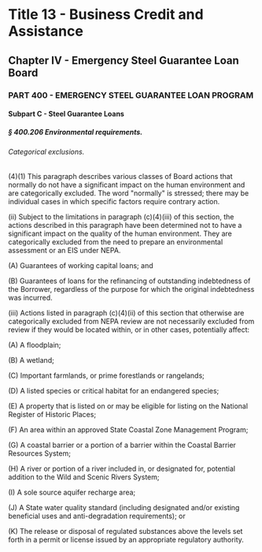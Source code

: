 
# Title 13 - Business Credit and Assistance
## Chapter IV - Emergency Steel Guarantee Loan Board
### PART 400 - EMERGENCY STEEL GUARANTEE LOAN PROGRAM
#### Subpart C - Steel Guarantee Loans
##### § 400.206 Environmental requirements.
###### Categorical exclusions.

(4)(1) This paragraph describes various classes of Board actions that normally do not have a significant impact on the human environment and are categorically excluded. The word "normally" is stressed; there may be individual cases in which specific factors require contrary action.

(ii) Subject to the limitations in paragraph (c)(4)(iii) of this section, the actions described in this paragraph have been determined not to have a significant impact on the quality of the human environment. They are categorically excluded from the need to prepare an environmental assessment or an EIS under NEPA.

(A) Guarantees of working capital loans; and

(B) Guarantees of loans for the refinancing of outstanding indebtedness of the Borrower, regardless of the purpose for which the original indebtedness was incurred.

(iii) Actions listed in paragraph (c)(4)(ii) of this section that otherwise are categorically excluded from NEPA review are not necessarily excluded from review if they would be located within, or in other cases, potentially affect:

(A) A floodplain;

(B) A wetland;

(C) Important farmlands, or prime forestlands or rangelands;

(D) A listed species or critical habitat for an endangered species;

(E) A property that is listed on or may be eligible for listing on the National Register of Historic Places;

(F) An area within an approved State Coastal Zone Management Program;

(G) A coastal barrier or a portion of a barrier within the Coastal Barrier Resources System;

(H) A river or portion of a river included in, or designated for, potential addition to the Wild and Scenic Rivers System;

(I) A sole source aquifer recharge area;

(J) A State water quality standard (including designated and/or existing beneficial uses and anti-degradation requirements); or

(K) The release or disposal of regulated substances above the levels set forth in a permit or license issued by an appropriate regulatory authority.
